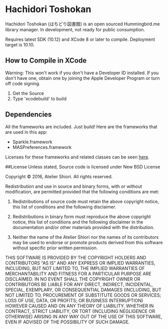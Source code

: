 # Hachidori Toshokan
Hachidori Toshokan (はちどり図書館) is an open sourced Hummingbird.me library manager. In development, not ready for public consumption.
 
Requires latest SDK (10.12) and XCode 8 or later to compile. Deployment target is 10.10.

## How to Compile in XCode
Warning: This won't work if you don't have a Developer ID installed. If you don't have one, obtain one by joining the Apple Developer Program or turn off code signing.

1. Get the Source
2. Type 'xcodebuild' to build

## Dependencies
All the frameworks are included. Just build! Here are the frameworks that are used in this app:

* Sparkle.framework
* MASPreferences.framework
 
Licenses for these frameworks and related classes can be seen [here](https://github.com/Atelier-Shiori/hachidori-toshokan/wiki/Credits).

##License
Unless stated, Source code is licensed under New BSD License
 
Copyright © 2016, Atelier Shiori.
All rights reserved.

Redistribution and use in source and binary forms, with or without modification, are permitted provided that the following conditions are met: 

1. Redistributions of source code must retain the above copyright notice, this list of conditions and the following disclaimer. 

2. Redistributions in binary form must reproduce the above copyright notice, this list of conditions and the following disclaimer in the documentation and/or other materials provided with the distribution. 

3. Neither the name of the Atelier Shiori nor the names of its contributors may be used to endorse or promote products derived from this software without specific prior written permission.


THIS SOFTWARE IS PROVIDED BY THE COPYRIGHT HOLDERS AND CONTRIBUTORS “AS IS” AND ANY EXPRESS OR IMPLIED WARRANTIES, INCLUDING, BUT NOT LIMITED TO, THE IMPLIED WARRANTIES OF MERCHANTABILITY AND FITNESS FOR A PARTICULAR PURPOSE ARE DISCLAIMED. IN NO EVENT SHALL THE COPYRIGHT OWNER OR CONTRIBUTORS BE LIABLE FOR ANY DIRECT, INDIRECT, INCIDENTAL, SPECIAL, EXEMPLARY, OR CONSEQUENTIAL DAMAGES (INCLUDING, BUT NOT LIMITED TO, PROCUREMENT OF SUBSTITUTE GOODS OR SERVICES; LOSS OF USE, DATA, OR PROFITS; OR BUSINESS INTERRUPTION) HOWEVER CAUSED AND ON ANY THEORY OF LIABILITY, WHETHER IN CONTRACT, STRICT LIABILITY, OR TORT (INCLUDING NEGLIGENCE OR OTHERWISE) ARISING IN ANY WAY OUT OF THE USE OF THIS SOFTWARE, EVEN IF ADVISED OF THE POSSIBILITY OF SUCH DAMAGE.
